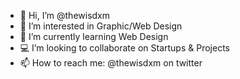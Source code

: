- 👋 Hi, I’m @thewisdxm
- 👀 I’m interested in Graphic/Web Design
- 🌱 I’m currently learning Web Design
- 💻  I’m looking to collaborate on Startups & Projects
- 📫 How to reach me: @thewisdxm on twitter

<!---
thewisdxm/thewisdxm is a ✨ special ✨ repository because its `README.md` (this file) appears on your GitHub profile.
You can click the Preview link to take a look at your changes.
--->
